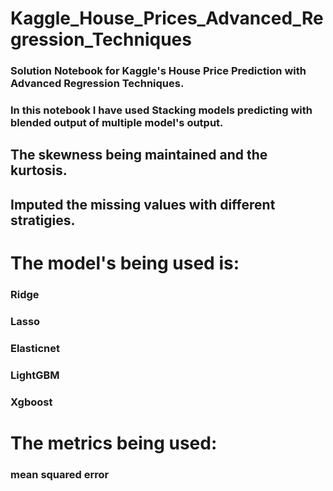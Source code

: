 # Kaggle_House_Prices_Advanced_Regression_Techniques
### Solution Notebook for Kaggle's House Price Prediction with Advanced Regression Techniques.
### In this notebook I have used Stacking models predicting with blended output of multiple model's output.
## The skewness being maintained and the kurtosis.
## Imputed the missing values with different stratigies.
# The model's being used is:
### Ridge
### Lasso
### Elasticnet
### LightGBM
### Xgboost
# The metrics being used:
### mean squared error
